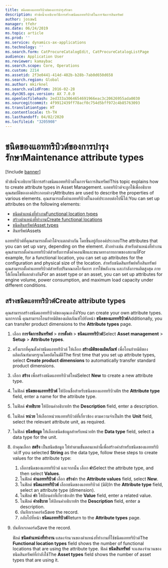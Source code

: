 ```yaml
---
title: ชนิดของแอททริบิวต์ของการบำรุงรักษา
description: หัวข้อนี้จะอธิบายวิธีการสร้างชนิดแอททริบิวต์ในการจัดการสินทรัพย์
author: josaw1
manager: tfehr
ms.date: 06/24/2019
ms.topic: article
ms.prod: ''
ms.service: dynamics-ax-applications
ms.technology: ''
ms.search.form: CatProcureCatalogEdit, CatProcureCatalogListPage
audience: Application User
ms.reviewer: kamaybac
ms.search.scope: Core, Operations
ms.custom: 2214
ms.assetid: 2f3e0441-414d-402b-b28b-7ab0d650d658
ms.search.region: Global
ms.author: mkirknel
ms.search.validFrom: 2016-02-28
ms.dyn365.ops.version: AX 7.0.0
ms.openlocfilehash: 2ed333a3064654691966eac3c20626955ada0030
ms.sourcegitcommit: 4f9912439ff78acf0c754d5bff972c4b85763093
ms.translationtype: HT
ms.contentlocale: th-TH
ms.lasthandoff: 04/02/2020
ms.locfileid: "3205908"
---
```

# <a name="maintenance-attribute-types"></a><span data-ttu-id="fafd9-103">ชนิดของแอททริบิวต์ของการบำรุงรักษา</span><span class="sxs-lookup"><span data-stu-id="fafd9-103">Maintenance attribute types</span></span>

[!include [banner](../../includes/banner.md)]

 

<span data-ttu-id="fafd9-104">หัวข้อนี้จะอธิบายวิธีการสร้างชนิดแอททริบิวต์ในการจัดการสินทรัพย์</span><span class="sxs-lookup"><span data-stu-id="fafd9-104">This topic explains how to create attribute types in Asset Management.</span></span> <span data-ttu-id="fafd9-105">แอตทริบิวต์จะถูกใช้เพื่ออธิบายคุณสมบัติขององค์ประกอบต่างๆ</span><span class="sxs-lookup"><span data-stu-id="fafd9-105">Attributes are used to describe the properties of various elements.</span></span> <span data-ttu-id="fafd9-106">คุณสามารถตั้งค่าแอททริบิวต์ในองค์ประกอบต่อไปนี้ได้:</span><span class="sxs-lookup"><span data-stu-id="fafd9-106">You can set up attributes on the following elements:</span></span>

- [<span data-ttu-id="fafd9-107">ชนิดตำแหน่งที่ทำงาน</span><span class="sxs-lookup"><span data-stu-id="fafd9-107">Functional location types</span></span>](../setup-for-functional-locations/functional-location-types.md)
- [<span data-ttu-id="fafd9-108">สร้างตำแหน่งที่ทำงาน</span><span class="sxs-lookup"><span data-stu-id="fafd9-108">Create functional locations</span></span>](../functional-locations/create-functional-locations.md)
- [<span data-ttu-id="fafd9-109">ชนิดสินทรัพย์</span><span class="sxs-lookup"><span data-stu-id="fafd9-109">Asset types</span></span>](../setup-for-objects/object-types.md)
- <span data-ttu-id="fafd9-110">สินทรัพย์</span><span class="sxs-lookup"><span data-stu-id="fafd9-110">Assets</span></span>

<span data-ttu-id="fafd9-111">แอททริบิวต์ที่คุณสามารถตั้งค่าได้จะแตกต่างกัน โดยขึ้นอยู่กับองค์ประกอบ</span><span class="sxs-lookup"><span data-stu-id="fafd9-111">The attributes that you can set up vary, depending on the element.</span></span> <span data-ttu-id="fafd9-112">ตัวอย่างเช่น สำหรับตำแหน่งที่ทำงาน คุณสามารถตั้งค่าแอททริบิวต์สำหรับการตั้งค่าคอนฟิกและขนาดทางกายภาพของสถานที่</span><span class="sxs-lookup"><span data-stu-id="fafd9-112">For example, for a functional location, you can set up attributes for the configuration and physical size of the location.</span></span> <span data-ttu-id="fafd9-113">สำหรับชนิดสินทรัพย์หรือสินทรัพย์ คุณสามารถตั้งค่าแอททริบิวต์สำหรับปริมาณกลไกจัดการ การใช้พลังงาน และกำลังการผลิตสูงสุด ภายใต้เงื่อนไขที่แตกต่างกัน</span><span class="sxs-lookup"><span data-stu-id="fafd9-113">For an asset type or an asset, you can set up attributes for engine volume, power consumption, and maximum load capacity under different conditions.</span></span>

## <a name="create-attribute-types"></a><span data-ttu-id="fafd9-114">สร้างชนิดแอททริบิวต์</span><span class="sxs-lookup"><span data-stu-id="fafd9-114">Create attribute types</span></span>

<span data-ttu-id="fafd9-115">คุณสามารถสร้างชนิดแอททริบิวต์ของคุณเองได้</span><span class="sxs-lookup"><span data-stu-id="fafd9-115">You can create your own attribute types.</span></span> <span data-ttu-id="fafd9-116">นอกจากนี้ คุณสามารถโอนย้ายมิติของผลิตภัณฑ์ไปยังหน้า **ชนิดของแอททริบิวต์**</span><span class="sxs-lookup"><span data-stu-id="fafd9-116">Additionally, you can transfer product dimensions to the **Attribute types** page.</span></span>

1. <span data-ttu-id="fafd9-117">เลือก **การจัดการสินทรัพย์** \> **การตั้งค่า** \> **ชนิดแอททริบิวต์**</span><span class="sxs-lookup"><span data-stu-id="fafd9-117">Select **Asset management** \> **Setup** \> **Attribute types**.</span></span>
2. <span data-ttu-id="fafd9-118">ครั้งแรกที่คุณตั้งค่าชนิดแอททริบิวต์ ให้เลือก **สร้างมิติของผลิตภัณฑ์** เพื่อโอนย้ายมิติของผลิตภัณฑ์มาตรฐานโดยอัตโนมัติ</span><span class="sxs-lookup"><span data-stu-id="fafd9-118">The first time that you set up attribute types, select **Create product dimensions** to automatically transfer standard product dimensions.</span></span>
3. <span data-ttu-id="fafd9-119">เลือก **สร้าง** เพื่อสร้างชนิดแอททริบิวต์ใหม่</span><span class="sxs-lookup"><span data-stu-id="fafd9-119">Select **New** to create a new attribute type.</span></span>
4. <span data-ttu-id="fafd9-120">ในฟิลด์ **ชนิดของแอททริบิวต์** ให้ป้อนชื่อสำหรับชนิดของแอททริบิวต์</span><span class="sxs-lookup"><span data-stu-id="fafd9-120">In the **Attribute type** field, enter a name for the attribute type.</span></span>
5. <span data-ttu-id="fafd9-121">ในฟิลด์ **คำอธิบาย** ให้ป้อนคำอธิบาย</span><span class="sxs-lookup"><span data-stu-id="fafd9-121">In the **Description** field, enter a description.</span></span>
6. <span data-ttu-id="fafd9-122">ในฟิลด์ **หน่วย** ให้เลือกหน่วยแอททริบิวต์ที่เกี่ยวข้อง ตามความจำเป็น</span><span class="sxs-lookup"><span data-stu-id="fafd9-122">In the **Unit** field, select the relevant attribute unit, as required.</span></span>
7. <span data-ttu-id="fafd9-123">ในฟิลด์ **ชนิดข้อมูล** ให้เลือกชนิดข้อมูลสำหรับหน่วย</span><span class="sxs-lookup"><span data-stu-id="fafd9-123">In the **Data type** field, select a data type for the unit.</span></span>
8. <span data-ttu-id="fafd9-124">ถ้าคุณเลือก **สตริง** เป็นชนิดข้อมูล ให้ทำตามขั้นตอนเหล่านี้เพื่อสร้างค่าสำหรับชนิดของแอททริบิวต์:</span><span class="sxs-lookup"><span data-stu-id="fafd9-124">If you selected **String** as the data type, follow these steps to create values for the attribute type:</span></span>

    1. <span data-ttu-id="fafd9-125">เลือกชนิดของแอททริบิวต์ และจากนั้น เลือก **ค่า**</span><span class="sxs-lookup"><span data-stu-id="fafd9-125">Select the attribute type, and then select **Values**.</span></span>
    2. <span data-ttu-id="fafd9-126">ในฟิลด์ **ค่าแอททริบิวต์** เลือก **สร้าง**</span><span class="sxs-lookup"><span data-stu-id="fafd9-126">In the **Attribute values** field, select **New**.</span></span>
    3. <span data-ttu-id="fafd9-127">ในฟิลด์ **ชนิดแอททริบิวต์** เลือกชนิดของแอททริบิวต์ (มิติ)</span><span class="sxs-lookup"><span data-stu-id="fafd9-127">In the **Attribute type** field, select an attribute type (dimension).</span></span>
    4. <span data-ttu-id="fafd9-128">ในฟิลด์ **ค่า** ให้ป้อนค่าที่เกี่ยวข้อง</span><span class="sxs-lookup"><span data-stu-id="fafd9-128">In the **Value** field, enter a related value.</span></span>
    5. <span data-ttu-id="fafd9-129">ในฟิลด์ **คำอธิบาย** ให้ป้อนคำอธิบาย</span><span class="sxs-lookup"><span data-stu-id="fafd9-129">In the **Description** field, enter a description.</span></span>
    6. <span data-ttu-id="fafd9-130">บันทึกเรกคอร์ด</span><span class="sxs-lookup"><span data-stu-id="fafd9-130">Save the record.</span></span>
    7. <span data-ttu-id="fafd9-131">กลับไปที่หน้า **ชนิดแอททริบิวต์**</span><span class="sxs-lookup"><span data-stu-id="fafd9-131">Return to the **Attribute types** page.</span></span>

9. <span data-ttu-id="fafd9-132">บันทึกเรกคอร์ด</span><span class="sxs-lookup"><span data-stu-id="fafd9-132">Save the record.</span></span>

    <span data-ttu-id="fafd9-133">ฟิลด์ **ชนิดตำแหน่งที่ทำงาน** แสดงจำนวนของตำแหน่งที่ทำงานที่ใช้ชนิดแอททริบิวต์</span><span class="sxs-lookup"><span data-stu-id="fafd9-133">The **Functional location types** field shows the number of functional locations that are using the attribute type.</span></span> <span data-ttu-id="fafd9-134">ฟิลด์ **ชนิดสินทรัพย์** จะแสดงจำนวนของชนิดสินทรัพย์ที่กำลังใช้</span><span class="sxs-lookup"><span data-stu-id="fafd9-134">The **Asset types** field shows the number of asset types that are using it.</span></span>
